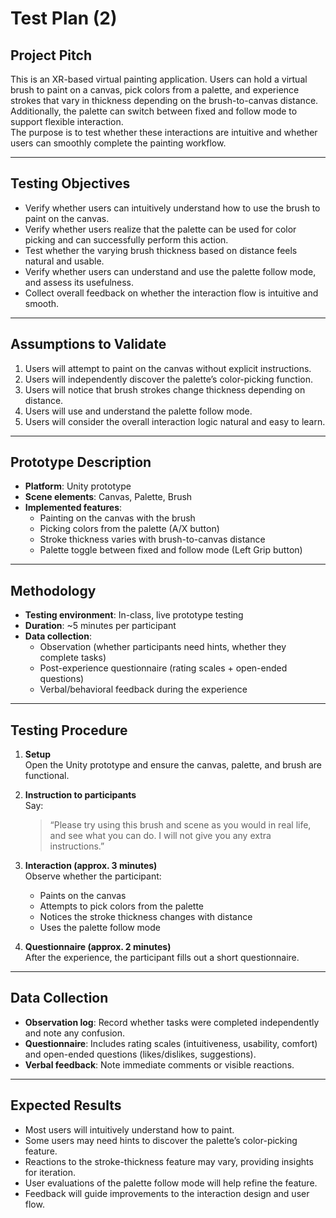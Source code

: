 # Test Plan (2)

## Project Pitch
This is an XR-based virtual painting application. Users can hold a virtual brush to paint on a canvas, pick colors from a palette, and experience strokes that vary in thickness depending on the brush-to-canvas distance.  
Additionally, the palette can switch between fixed and follow mode to support flexible interaction.  
The purpose is to test whether these interactions are intuitive and whether users can smoothly complete the painting workflow.  

---

## Testing Objectives
- Verify whether users can intuitively understand how to use the brush to paint on the canvas.  
- Verify whether users realize that the palette can be used for color picking and can successfully perform this action.  
- Test whether the varying brush thickness based on distance feels natural and usable.  
- Verify whether users can understand and use the palette follow mode, and assess its usefulness.  
- Collect overall feedback on whether the interaction flow is intuitive and smooth.  

---

## Assumptions to Validate
1. Users will attempt to paint on the canvas without explicit instructions.  
2. Users will independently discover the palette’s color-picking function.  
3. Users will notice that brush strokes change thickness depending on distance.  
4. Users will use and understand the palette follow mode.  
5. Users will consider the overall interaction logic natural and easy to learn.  

---

## Prototype Description
- **Platform**: Unity prototype  
- **Scene elements**: Canvas, Palette, Brush  
- **Implemented features**:  
  - Painting on the canvas with the brush  
  - Picking colors from the palette (A/X button)  
  - Stroke thickness varies with brush-to-canvas distance  
  - Palette toggle between fixed and follow mode (Left Grip button)  

---

## Methodology
- **Testing environment**: In-class, live prototype testing  
- **Duration**: ~5 minutes per participant  
- **Data collection**:  
  - Observation (whether participants need hints, whether they complete tasks)  
  - Post-experience questionnaire (rating scales + open-ended questions)  
  - Verbal/behavioral feedback during the experience  

---

## Testing Procedure
1. **Setup**  
   Open the Unity prototype and ensure the canvas, palette, and brush are functional.  

2. **Instruction to participants**  
   Say:  
   > “Please try using this brush and scene as you would in real life, and see what you can do. I will not give you any extra instructions.”  

3. **Interaction (approx. 3 minutes)**  
   Observe whether the participant:  
   - Paints on the canvas  
   - Attempts to pick colors from the palette  
   - Notices the stroke thickness changes with distance  
   - Uses the palette follow mode  

4. **Questionnaire (approx. 2 minutes)**  
   After the experience, the participant fills out a short questionnaire.  

---

## Data Collection
- **Observation log**: Record whether tasks were completed independently and note any confusion.  
- **Questionnaire**: Includes rating scales (intuitiveness, usability, comfort) and open-ended questions (likes/dislikes, suggestions).  
- **Verbal feedback**: Note immediate comments or visible reactions.  

---

## Expected Results
- Most users will intuitively understand how to paint.  
- Some users may need hints to discover the palette’s color-picking feature.  
- Reactions to the stroke-thickness feature may vary, providing insights for iteration.  
- User evaluations of the palette follow mode will help refine the feature.  
- Feedback will guide improvements to the interaction design and user flow.  
